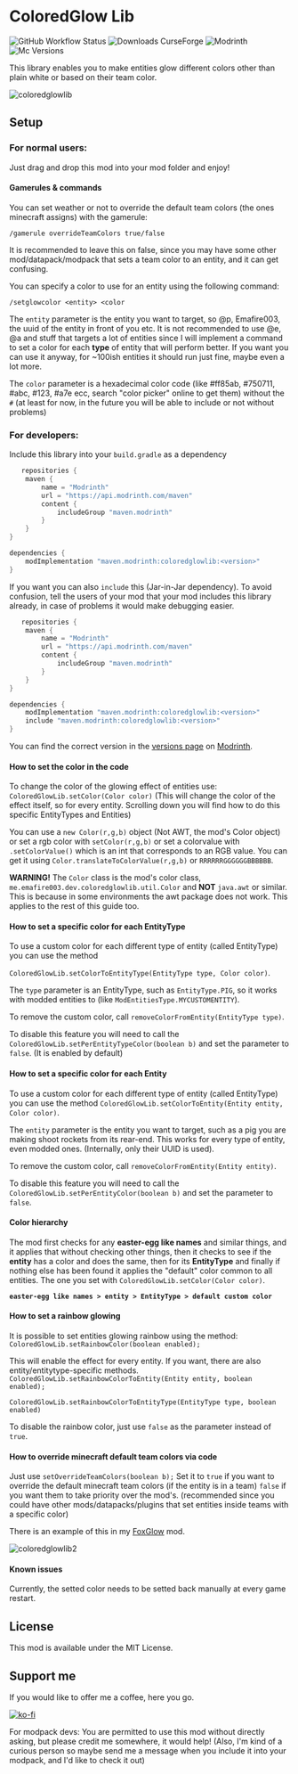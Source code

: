 # ColoredGlow Lib
![GitHub Workflow Status](https://img.shields.io/github/workflow/status/Emafire003/ColoredGlowLib/build?style=flat-square)
![Downloads CurseForge](https://cf.way2muchnoise.eu/full_coloredglowlib_downloads.svg?badge_style=flat)
![Modrinth](https://img.shields.io/modrinth/dt/coloredglowlib?color=green&label=Modrinth%20downloads&style=flat-square)
![Mc Versions](https://cf.way2muchnoise.eu/versions/Minecraft%20versions_coloredglowlib_all.svg?badge_style=flat)

This library enables you to make entities glow different colors other than plain white or based on their team color.

![coloredglowlib](https://user-images.githubusercontent.com/29462910/154980788-09722978-0594-48b2-a873-3d6b0434295b.png)


## Setup
### For normal users:
Just drag and drop this mod into your mod folder and enjoy!

#### Gamerules & commands
You can set weather or not to override the default team colors (the ones minecraft assigns) with the gamerule:

`/gamerule overrideTeamColors true/false`

It is recommended to leave this on false, since you may have some other mod/datapack/modpack that sets a team color to an entity, and it can get confusing.

You can specify a color to use for an entity using the following command:

`/setglowcolor <entity> <color`

The `entity` parameter is the entity you want to target, so @p, Emafire003, the uuid of the entity in front of you etc. It is not recommended to use @e, @a and 
stuff that targets a lot of entities since I will implement a command to set a color for each **type** of entity that will perform better. If you want you can use it anyway, for ~100ish entities it should run just fine, maybe even a lot more.

The `color` parameter is a hexadecimal color code (like #ff85ab, #750711, #abc, #123, #a7e ecc, search "color picker" online to get them) without the `#` (at least for now, in the future you will be able to include or not without problems)


### For developers:
Include this library into your `build.gradle` as a dependency
```gradle
   repositories {
    maven {
        name = "Modrinth"
        url = "https://api.modrinth.com/maven"
        content {
            includeGroup "maven.modrinth"
        }
    }
}

dependencies {
    modImplementation "maven.modrinth:coloredglowlib:<version>"
}
```
If you want you can also `include` this (Jar-in-Jar dependency). To avoid confusion, tell the users of your mod that your mod includes this library already, in case of problems it would make debugging easier.
```gradle
   repositories {
    maven {
        name = "Modrinth"
        url = "https://api.modrinth.com/maven"
        content {
            includeGroup "maven.modrinth"
        }
    }
}

dependencies {
    modImplementation "maven.modrinth:coloredglowlib:<version>"
    include "maven.modrinth:coloredglowlib:<version>"
}
```

You can find the correct version in the [versions page](https://modrinth.com/mod/coloredglowlib/versions) on [Modrinth](https://modrinth.com/mod/coloredglowlib).


#### How to set the color in the code
To change the color of the glowing effect of entities use:
`ColoredGlowLib.setColor(Color color)`
(This will change the color of the effect itself, so for every entity. Scrolling down you will find how to do this specific EntityTypes and Entities)

You can use a `new Color(r,g,b)` object (Not AWT, the mod's Color object) or set a rgb color with `setColor(r,g,b)` or set a colorvalue with `.setColorValue()` which is an int that corresponds to an RGB value. You can get it using `Color.translateToColorValue(r,g,b)` or `RRRRRRGGGGGGBBBBBB`.

**WARNING!** The `Color` class is the mod's color class, `me.emafire003.dev.coloredglowlib.util.Color` and **NOT** `java.awt` 
or similar. This is because in some environments the awt package does not work. This applies to the rest 
of this guide too.

#### How to set a specific color for each EntityType
To use a custom color for each different type of entity (called EntityType) you can use the method 

`ColoredGlowLib.setColorToEntityType(EntityType type, Color color)`.

The `type` parameter is an EntityType, such as `EntityType.PIG`, so it works with modded entities to (like `ModEntitiesType.MYCUSTOMENTITY`).

To remove the custom color, call `removeColorFromEntity(EntityType type)`.

To disable this feature you will need to call the `ColoredGlowLib.setPerEntityTypeColor(boolean b)` and set the parameter to `false`. (It is enabled by default)


#### How to set a specific color for each Entity
To use a custom color for each different type of entity (called EntityType) you can use the method `ColoredGlowLib.setColorToEntity(Entity entity, Color color)`.

The `entity` parameter is the entity you want to target, such as a pig you are making shoot rockets from its rear-end. This works for every type of entity, even modded ones. (Internally, only their UUID is used).

To remove the custom color, call `removeColorFromEntity(Entity entity)`.

To disable this feature you will need to call the `ColoredGlowLib.setPerEntityColor(boolean b)` and set the parameter to `false`.

#### Color hierarchy
The mod first checks for any **easter-egg like names** and similar things, and it applies that without checking other things, then it checks to see if the **entity** has a color and does the same, then for its **EntityType** and finally if nothing else has been found it applies the "default" color common to all entities.
The one you set with `ColoredGlowLib.setColor(Color color)`.

**`easter-egg like names > entity > EntityType > default custom color`**

#### How to set a rainbow glowing
It is possible to set entities glowing rainbow using the method:
`ColoredGlowLib.setRainbowColor(boolean enabled);`

This will enable the effect for every entity. If you want, there are also entity/entitytype-specific methods.
`ColoredGlowLib.setRainbowColorToEntity(Entity entity, boolean enabled);`

`ColoredGlowLib.setRainbowColorToEntityType(EntityType type, boolean enabled)`

To disable the rainbow color, just use `false` as the parameter instead of `true`.



#### How to override minecraft default team colors via code
Just use `setOverrideTeamColors(boolean b);` Set it to `true` if you want to override the default minecraft team colors (if the entity is in a team) `false` if you want them to take priority over the mod's. (recommended since you could have other mods/datapacks/plugins that set entities inside teams with a specific color)

There is an example of this in my [FoxGlow](https://github.com/Emafire003/FoxGlow) mod.

![coloredglowlib2](https://user-images.githubusercontent.com/29462910/154981142-5f871d46-2f33-46f4-94a4-7885189b01a3.png)

#### Known issues
Currently, the setted color needs to be setted back manually at every game restart.

## License

This mod is available under the MIT License.

## Support me
If you would like to offer me a coffee, here you go.

[![ko-fi](https://ko-fi.com/img/githubbutton_sm.svg)](https://ko-fi.com/S6S88307C)

For modpack devs: You are permitted to use this mod without directly asking, but please credit me somewhere, it would help! (Also, I'm kind of a curious person so maybe send me a message when you include it into your modpack, and I'd like to check it out)
